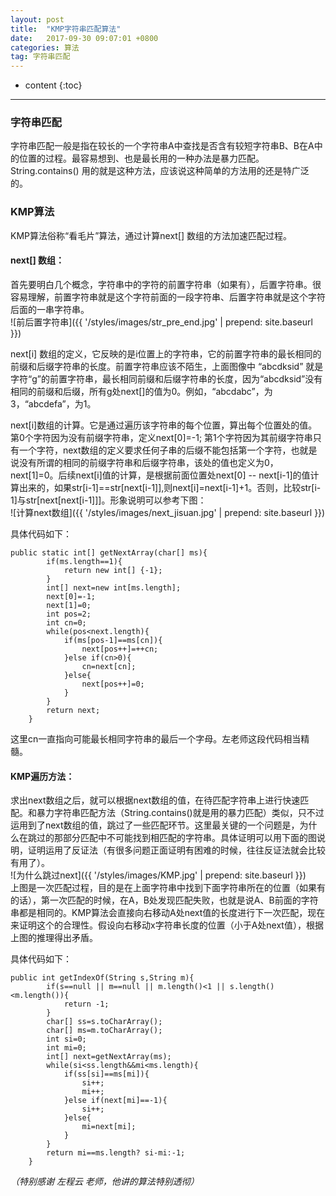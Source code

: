 ```yaml
---
layout: post
title:  "KMP字符串匹配算法"
date:   2017-09-30 09:07:01 +0800
categories: 算法
tag: 字符串匹配
---
```


* content
{:toc}


-------
### 字符串匹配 
字符串匹配一般是指在较长的一个字符串A中查找是否含有较短字符串B、B在A中的位置的过程。最容易想到、也是最长用的一种办法是暴力匹配。String.contains() 用的就是这种方法，应该说这种简单的方法用的还是特广泛的。


### KMP算法
KMP算法俗称“看毛片”算法，通过计算next[] 数组的方法加速匹配过程。

#### next[] 数组：
首先要明白几个概念，字符串中的字符的前置字符串（如果有），后置字符串。很容易理解，前置字符串就是这个字符前面的一段字符串、后置字符串就是这个字符后面的一串字符串。<br/>
![前后置字符串]({{ '/styles/images/str_pre_end.jpg' | prepend: site.baseurl }})<br/>

next[i] 数组的定义，它反映的是i位置上的字符串，它的前置字符串的最长相同的前缀和后缀字符串的长度。前置字符串应该不陌生，上面图像中 “abcdksid” 就是字符“g”的前置字符串，最长相同前缀和后缀字符串的长度，因为“abcdksid”没有相同的前缀和后缀，所有g处next[]的值为0。例如，“abcdabc”，为3，“abcdefa”，为1。

next[i]数组的计算。它是通过遍历该字符串的每个位置，算出每个位置处的值。第0个字符因为没有前缀字符串，定义next[0]=-1; 第1个字符因为其前缀字符串只有一个字符，next数组的定义要求任何子串的后缀不能包括第一个字符，也就是说没有所谓的相同的前缀字符串和后缀字符串，该处的值也定义为0，next[1]=0。后续next[i]值的计算，是根据前面位置处next[0] -- next[i-1]的值计算出来的，如果str[i-1]==str[next[i-1]],则next[i]=next[i-1]+1。否则，比较str[i-1]与str[next[next[i-1]]]。形象说明可以参考下图：<br/>
![计算next数组]({{ '/styles/images/next_jisuan.jpg' | prepend: site.baseurl }})<br/>  

具体代码如下：
```
public static int[] getNextArray(char[] ms){
		if(ms.length==1){
			return new int[] {-1};
		}
		int[] next=new int[ms.length];
		next[0]=-1;
		next[1]=0;
		int pos=2;
		int cn=0;
		while(pos<next.length){
			if(ms[pos-1]==ms[cn]){
				next[pos++]=++cn;
			}else if(cn>0){
				cn=next[cn];
			}else{
				next[pos++]=0;
			}
		}
		return next;
	}
```
这里cn一直指向可能最长相同字符串的最后一个字母。左老师这段代码相当精髓。

#### KMP遍历方法：
求出next数组之后，就可以根据next数组的值，在待匹配字符串上进行快速匹配。和暴力字符串匹配方法（String.contains()就是用的暴力匹配）类似，只不过运用到了next数组的值，跳过了一些匹配环节。这里最关键的一个问题是，为什么在跳过的那部分匹配中不可能找到相匹配的字符串。具体证明可以用下面的图说明，证明运用了反证法（有很多问题正面证明有困难的时候，往往反证法就会比较有用了）。<br/>
![为什么跳过next]({{ '/styles/images/KMP.jpg' | prepend: site.baseurl }})<br/>
上图是一次匹配过程，目的是在上面字符串中找到下面字符串所在的位置（如果有的话），第一次匹配的时候，在A，B处发现匹配失败，也就是说A、B前面的字符串都是相同的。KMP算法会直接向右移动A处next值的长度进行下一次匹配，现在来证明这个的合理性。假设向右移动x字符串长度的位置（小于A处next值），根据上图的推理得出矛盾。

具体代码如下：
```
public int getIndexOf(String s,String m){
		if(s==null || m==null || m.length()<1 || s.length()<m.length()){
			return -1;
		}
		char[] ss=s.toCharArray();
		char[] ms=m.toCharArray();
		int si=0;
		int mi=0;
		int[] next=getNextArray(ms);
		while(si<ss.length&&mi<ms.length){
			if(ss[si]==ms[mi]){
				si++;
				mi++;
			}else if(next[mi]==-1){
				si++;
			}else{
				mi=next[mi];
			}
		}
		return mi==ms.length? si-mi:-1;
	}
```
*（特别感谢 左程云 老师，他讲的算法特别透彻）*
